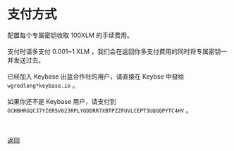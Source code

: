 # 支付方式

配置每个专属密钥收取 100XLM 的手续费用。
<br><br>支付时请多支付 0.001~1 XLM ，我们会在返回你多支付费用的同时将专属密钥一并发送过去。
<br><br>
已经加入 Keybase 出蓝合作社的用户，请直接在 Keybse 中發给 `wgredlong*keybase.io` 。
<br><br>
如果你还不是 Keybase 用户，请支付到 `GCHBHRGQCJ7YIER5V623RPLYODDRR7XBTPZZFUVLCEPT3UQGQPYTC4HV` 。


<br><br><a href="https://wgredlong.github.io/">返回


